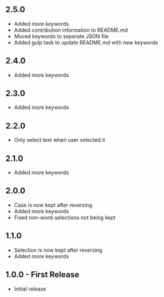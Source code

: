 ## 2.5.0
* Added more keywords
* Added contribution information to README.md
* Moved keywords to seperate JSON file
* Added gulp task to update README.md with new keywords

## 2.4.0
* Added more keywords

## 2.3.0
* Added more keywords

## 2.2.0
* Only select text when user selected it

## 2.1.0
* Added more keywords

## 2.0.0
* Case is now kept after reversing
* Added more keywords
* Fixed non-word-selections not being kept

## 1.1.0
* Selection is now kept after reversing
* Added more keywords

## 1.0.0 - First Release
* Initial release
